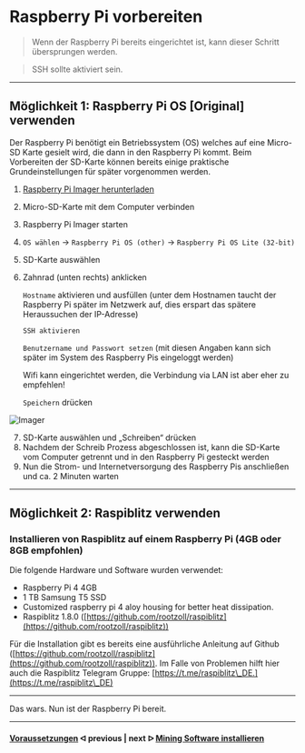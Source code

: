 # Raspberry Pi vorbereiten

> Wenn der Raspberry Pi bereits eingerichtet ist, kann dieser Schritt übersprungen werden.

> SSH sollte aktiviert sein.

---

## Möglichkeit 1: Raspberry Pi OS [Original] verwenden

Der Raspberry Pi benötigt ein Betriebssystem (OS) welches auf eine Micro-SD Karte gesielt wird, die dann in den Raspberry Pi kommt. Beim Vorbereiten der SD-Karte können bereits einige praktische Grundeinstellungen für später vorgenommen werden.

1. [Raspberry Pi Imager herunterladen](https://www.raspberrypi.com/software/)
2. Micro-SD-Karte mit dem Computer verbinden
3. Raspberry Pi Imager starten
4. `OS wählen` -> `Raspberry Pi OS (other)` -> `Raspberry Pi OS Lite (32-bit)`
5. SD-Karte auswählen
6. Zahnrad (unten rechts) anklicken

    `Hostname` aktivieren und ausfüllen (unter dem Hostnamen taucht der Raspberry Pi später im Netzwerk auf, dies erspart das spätere Heraussuchen der IP-Adresse)
    
    `SSH aktivieren` 
    
    `Benutzername und Passwort setzen` (mit diesen Angaben kann sich später im System des Raspberry Pis eingeloggt werden)
    
    Wifi kann eingerichtet werden, die Verbindung via LAN ist aber eher zu empfehlen!
    
    `Speichern` drücken
    
![Imager](https://user-images.githubusercontent.com/108631209/177061261-761e8192-d44e-4b84-abd1-bf8082eaf8d2.png)

7.	SD-Karte auswählen und „Schreiben“ drücken
8.	Nachdem der Schreib Prozess abgeschlossen ist, kann die SD-Karte vom Computer getrennt und in den Raspberry Pi gesteckt werden
9.	Nun die Strom- und Internetversorgung des Raspberry Pis anschließen und ca. 2 Minuten warten

---

## Möglichkeit 2: Raspiblitz verwenden

### Installieren von Raspiblitz auf einem Raspberry Pi (4GB oder 8GB empfohlen)

Die folgende Hardware und Software wurden verwendet:

* Raspberry Pi 4 4GB
* 1 TB Samsung T5 SSD
* Customized raspberry pi 4 aloy housing for better heat dissipation.
* Raspiblitz 1.8.0 ([https://github.com/rootzoll/raspiblitz](https://github.com/rootzoll/raspiblitz))

Für die Installation gibt es bereits eine ausführliche Anleitung auf Github ([https://github.com/rootzoll/raspiblitz](https://github.com/rootzoll/raspiblitz)). Im Falle von Problemen hilft hier auch die Raspiblitz Telegram Gruppe: [https://t.me/raspiblitz\_DE.](https://t.me/raspiblitz\_DE)

---

Das wars. Nun ist der Raspberry Pi bereit.

---

####  [Voraussetzungen](/requirements.md)  ᐊ  previous | next  ᐅ  [Mining Software installieren](/install_miner.md)
